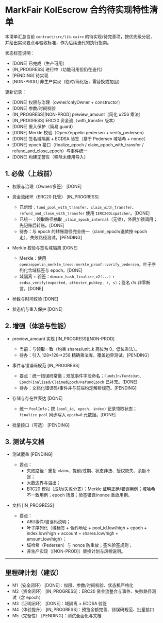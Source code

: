 # MarkFair KolEscrow 合约待实现特性清单

本清单汇总当前 `contract/src/lib.cairo` 的待实现/待完善项，按优先级分层，并给出实现要点与验收标准，作为后续迭代的执行指南。

状态标签说明：

- [DONE] 已完成（生产可用）
- [IN_PROGRESS] 进行中（功能可用但仍在迭代）
- [PENDING] 待实现
- [NON-PROD] 非生产实现（临时/简化版，需替换或加固）

更新记录：

- [DONE] 权限与治理（owner/onlyOwner + constructor）
- [DONE] 参数/时间校验
- [IN_PROGRESS][NON-PROD] preview_amount（简化 u256 乘法）
- [IN_PROGRESS] ERC20 资金流（with_transfer 版本）
- [DONE] 重入保护（简易 guard）
- [DONE] Merkle 校验（OpenZeppelin pedersen + verify_pedersen）
- [DONE] 签名域隔离 + ECDSA 验签（基于 Pedersen 域哈希 + nonce）
- [DONE] epoch 接口（finalize_epoch / claim_epoch_with_transfer / refund_and_close_epoch）与事件统一
- [DONE] 构建无警告（移除未使用导入）

## 1. 必做（上线前）

- 权限与治理（Owner/多签） [DONE]

- 资金流闭环（ERC20 托管） [IN_PROGRESS]

  - 已新增：`fund_pool_with_transfer`、`claim_with_transfer`、`refund_and_close_with_transfer` 使用 `IERC20Dispatcher`。[DONE]
  - 已统一：领取路径抽取 `_claim_epoch_internal`（无锁），外层加锁调用；先记账后转账。[DONE]
  - 待办：与 epoch 的转账路径完全统一（claim_epoch/退款按 epoch 走），失败路径测试。[PENDING]

- Merkle 校验与签名域隔离 [DONE]

  - Merkle：使用 `openzeppelin_merkle_tree::merkle_proof::verify_pedersen`，叶子序列化含域标签与 epoch。[DONE]
  - 域隔离 + 验签：`domain_hash_finalize_v2(...)` + `ecdsa_verify(expected, attester_pubkey, r, s)`；签名 r/s 非零断言。[DONE]

- 参数与时间校验 [DONE]

- 状态机与重入保护 [DONE]

## 2. 增强（体验与性能）

- preview_amount 实现 [IN_PROGRESS][NON-PROD]

  - 当前：与领取一致（约束 shares/unit_k 高位为 0，低位乘法）。
  - 待办：引入 128×128→256 精确乘法库，覆盖边界测试。[PENDING]

- 事件与错误码规范 [IN_PROGRESS]

  - 要点：统一错误码常量；规范事件字段命名；`FundsIn/FundsOut`、`EpochFinalized/ClaimedEpoch/RefundEpoch` 已补充。[DONE]
  - 待办：文档化错误码/事件并与前端约定解析规范。[PENDING]

- 存储与存在性表达 [DONE]

  - 统一 `PoolInfo`；按 `(pool_id, epoch, index)` 记录领取状态；`finalize_pool` 同步写入 `epoch=0` 元数据。[DONE]

- 批量接口（可选） [PENDING]

## 3. 测试与文档

- 测试覆盖 [PENDING]

  - 要点：
    - 失败路径：重复 claim、提前/过期、状态非法、授权缺失、余额不足；
    - 大数边界与溢出；
    - ERC20 模拟（成功/失败分支）；Merkle 证明正确/错误用例；域哈希不一致用例；epoch 场景；验签错误/nonce 重放用例。

- 文档 [IN_PROGRESS]
  - 要点：
    - ABI/事件/错误码说明；
    - 叶子序列化（域标签 + 合约地址 + pool_id.low/high + epoch + index.low/high + account + shares.low/high + amount.low/high）；
    - 域哈希（Pedersen）与 nonce 防重放；签名验签规则；
    - 非生产实现（[NON-PROD]）替换计划与风控说明。

---

## 里程碑计划（建议）

- M1（安全闭环） [DONE]：权限、参数/时间校验、状态机严格化
- M2（资金闭环） [IN_PROGRESS]：ERC20 资金流整合与事件、失败路径测试（含 epoch）
- M3（证明闭环） [DONE]：域隔离 + ECDSA 验签
- M4（体验提升） [IN_PROGRESS]：预览金额完善、错误码规范、批量接口
- M5（完备性） [PENDING]：测试全面化与文档
